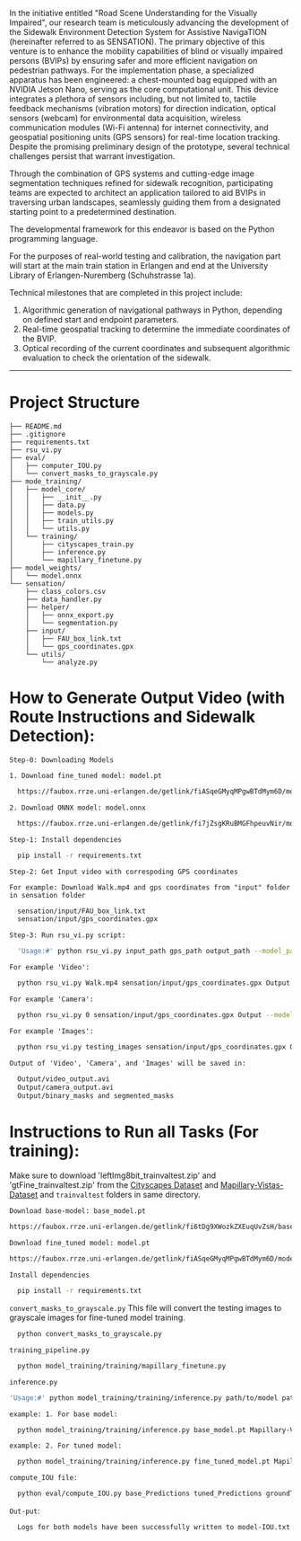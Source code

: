 In the initiative entitled "Road Scene Understanding for the Visually Impaired", our research team is meticulously advancing the development of the Sidewalk Environment Detection System for Assistive NavigaTION (hereinafter referred to as SENSATION). The primary objective of this venture is to enhance the mobility capabilities of blind or visually impaired persons (BVIPs) by ensuring safer and more efficient navigation on pedestrian pathways.
For the implementation phase, a specialized apparatus has been engineered: a chest-mounted bag equipped with an NVIDIA Jetson Nano, serving as the core computational unit. This device integrates a plethora of sensors including, but not limited to, tactile feedback mechanisms (vibration motors) for direction indication, optical sensors (webcam) for environmental data acquisition, wireless communication modules (Wi-Fi antenna) for internet connectivity, and geospatial positioning units (GPS sensors) for real-time location tracking.
Despite the promising preliminary design of the prototype, several technical challenges persist that warrant investigation.

Through the combination of GPS systems and cutting-edge image segmentation techniques refined for sidewalk recognition, participating teams are expected to architect an application tailored to aid BVIPs in traversing urban landscapes, seamlessly guiding them from a designated starting point to a predetermined destination.

The developmental framework for this endeavor is based on the Python programming language.

For the purposes of real-world testing and calibration, the navigation part will start at the main train station in Erlangen and end at the University Library of Erlangen-Nuremberg (Schuhstrasse 1a).

Technical milestones that are completed in this project include:
1. Algorithmic generation of navigational pathways in Python, depending on defined start and endpoint parameters.
2. Real-time geospatial tracking to determine the immediate coordinates of the BVIP.
3. Optical recording of the current coordinates and subsequent algorithmic evaluation to check the orientation of the sidewalk.


------------------------------------------------------------------------------------------

# Project Structure
```
├── README.md
├── .gitignore
├── requirements.txt
├── rsu_vi.py
├── eval/
│   ├── computer_IOU.py
│   └── convert_masks_to_grayscale.py
├── mode_training/
│   ├── model_core/
│   │   ├── __init__.py
│   │   ├── data.py
│   │   ├── models.py
│   │   ├── train_utils.py
│   │   └── utils.py
│   └── training/
│       ├── cityscapes_train.py
│       ├── inference.py
│       └── mapillary_finetune.py
├── model_weights/
│   └── model.onnx
└── sensation/
    ├── class_colors.csv
    ├── data_handler.py
    ├── helper/
    │   ├── onnx_export.py
    │   └── segmentation.py
    ├── input/
    │   ├── FAU_box_link.txt
    │   └── gps_coordinates.gpx
    └── utils/
        └── analyze.py
```

# How to Generate Output Video (with Route Instructions and Sidewalk Detection):
`Step-0: Downloading Models`

`1. Download fine_tuned model: model.pt`
```sh
  https://faubox.rrze.uni-erlangen.de/getlink/fiASqeGMyqMPgwBTdMym6D/model.pt
```
`2. Download ONNX model: model.onnx`
```sh
  https://faubox.rrze.uni-erlangen.de/getlink/fi7jZsgKRuBMGFhpeuvNir/model.onnx
```

`Step-1: Install dependencies`
```sh
  pip install -r requirements.txt
```
`Step-2: Get Input video with correspoding GPS coordinates`

`For example: Download Walk.mp4 and gps coordinates from "input" folder in sensation folder`
```sh
  sensation/input/FAU_box_link.txt
  sensation/input/gps_coordinates.gpx
```

`Step-3: Run rsu_vi.py script:`
```sh
  'Usage:#' python rsu_vi.py input_path gps_path output_path --model_path 
```
`For example 'Video':`
```sh
  python rsu_vi.py Walk.mp4 sensation/input/gps_coordinates.gpx Output --model_path model.onnx
```
`For example 'Camera':`
```sh
  python rsu_vi.py 0 sensation/input/gps_coordinates.gpx Output --model_path model.onnx
```
`For example 'Images':`
```sh
  python rsu_vi.py testing_images sensation/input/gps_coordinates.gpx Output --model_path model.onnx
```

`Output of 'Video', 'Camera', and 'Images' will be saved in:`
```sh
  Output/video_output.avi
  Output/camera_output.avi
  Output/binary_masks and segmented_masks
```


# Instructions to Run all Tasks (For training):
Make sure to download 'leftImg8bit_trainvaltest.zip' and 'gtFine_trainvaltest.zip' from the <a href="https://www.cityscapes-dataset.com/downloads/">Cityscapes Dataset</a> and <a href="https://www.mapillary.com/dataset/vistas">Mapillary-Vistas-Dataset</a> and `trainvaltest` folders in same directory.

`Download base-model: base_model.pt`
```sh
https://faubox.rrze.uni-erlangen.de/getlink/fi6tDg9XWozkZXEuqUvZsH/base_model.pt
```
`Download fine_tuned model: model.pt`
```sh
https://faubox.rrze.uni-erlangen.de/getlink/fiASqeGMyqMPgwBTdMym6D/model.pt
```

`Install dependencies`
```sh
  pip install -r requirements.txt 
```

`convert_masks_to_grayscale.py`
This file will convert the testing images to grayscale images for fine-tuned model training.
```sh
  python convert_masks_to_grayscale.py
```

`training_pipeline.py`
```sh
  python model_training/training/mapillary_finetune.py
```

`inference.py`
```sh
'Usage:#' python model_training/training/inference.py path/to/model path/to/mapillaryImages path/to/mapillaryLabels OutputPath/to/ModelOutput OutputPath/to/binaryPredictions OutputPath/to/groundTruth 
```
`example: 1. For base model:`
```sh 
  python model_training/training/inference.py base_model.pt Mapillary-Vistas-1000-sidewalks/testing/images Mapillary-Vistas-1000-sidewalks/testing/labels base_model_output base_Predictions groundTruth
```
`example: 2. For tuned model:`
```sh 
  python model_training/training/inference.py fine_tuned_model.pt Mapillary-Vistas-1000-sidewalks/testing/images Mapillary-Vistas-1000-sidewalks/testing/labels tuned_model_output tuned_Predictions groundTruth
```

`compute_IOU file:`
```sh
  python eval/compute_IOU.py base_Predictions tuned_Predictions groundTruth 
```

`Out-put`:
```sh
  Logs for both models have been successfully written to model-IOU.txt.
```
